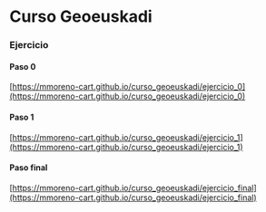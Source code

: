 # Curso Geoeuskadi

### Ejercicio

#### Paso 0
[https://mmoreno-cart.github.io/curso_geoeuskadi/ejercicio_0](https://mmoreno-cart.github.io/curso_geoeuskadi/ejercicio_0)
	
#### Paso 1
[https://mmoreno-cart.github.io/curso_geoeuskadi/ejercicio_1](https://mmoreno-cart.github.io/curso_geoeuskadi/ejercicio_1)

#### Paso final
[https://mmoreno-cart.github.io/curso_geoeuskadi/ejercicio_final](https://mmoreno-cart.github.io/curso_geoeuskadi/ejercicio_final)
